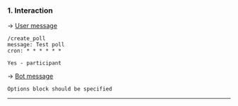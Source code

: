 ### 1. Interaction

&rarr; <ins>User message</ins>

```
/create_poll
message: Test poll
cron: * * * * * *
                
Yes - participant 
```

&rarr; <ins>Bot message</ins>

``` 
Options block should be specified 
``` 
___